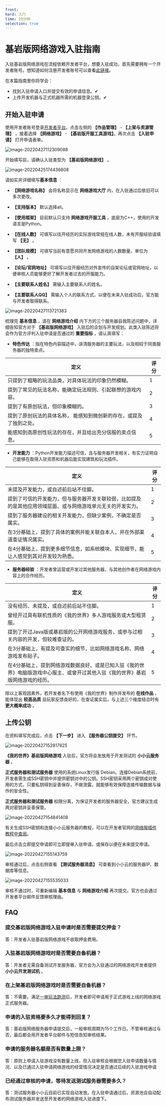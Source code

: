 ```yaml
---
front: 
hard: 入门
time: 15分钟
selection: true
---
```


# 基岩版网络游戏入驻指南

入驻基岩版网络游戏在流程依赖开发者平台，想要入驻成功，首先需要拥有一个开发者账号。想知道如何注册开发者账号可以查看[此链接](../12-入门教程/10-注册成为开发者.html)。



在本篇指南里你将学会：

- 找到入驻申请入口并提交有效的申请信息。✔
- 上传开发机器与正式机器所需的机器登录公钥。✔



## 开始入驻申请

使用开发者账号登录[开发者平台](https://mcdev.webapp.163.com/)。点击左侧的 **【作品管理】** - **【上架与资源管理】** ，接着选择 **【网络游戏】** - **【基岩版开服工具游戏】**。再次点击 **【入驻申请】** 打开申请表单。

![image-20220427112309088](./images/12.1_0.png)

开始填写前，请确认入驻类型为 **【基岩版网络游戏】** 。

![image-20220425174436608](./images/12.1_1.png)

请如实并详细填写**基本信息** ：

- **【网络游戏名称】** 会将名称显示在 **网络游戏大厅** 内，在入驻通过后依旧可以多次更改。
- **【支持版本】** 默认选择all。
- **【使用框架】** 目前默认只支持 **网络游戏开服工具** ，底层为C++，使用的开发语言是Python。

- **【在线人数】** 可填写以往开经历的实际游戏常规在线人数，未有开服经验请填写 **【无】** 。
- **【团队规模】** 可填写当前有意愿共同开发网络游戏的人数数量，单位为 **【人】** 。
- **【论坛/官网地址】** 可填写以往开服经历对外宣传的自架论坛或官网地址，以便审核人员能够更好了解开发者过去的开服能力。
- **【主要联系人姓名】**  需输入主要联系人的姓名。
- **【主要联系人QQ】** 需输入个人的联系方式，以便在未来入驻成功后，官方能与开发者取得联系。

![image-20220427113721383](./images/12.1_2.png)

梳理完 **基本信息** ，请在 **网络游戏介绍** 内下方的三个服务器自我陈述问题中，详细告知官方对于 **【基岩版网络游戏】** 入驻后的企划与开发规划。此类入驻陈述将会作为官方评判入驻申请是否通过的 **重要指标** ，请认真填写：

-  **特色传达** ：指在特色内容描述中，讲清服务器的主要玩法，以及相较于同类服务器的独特卖点。

| 定义                                                         | 评分 |
| ------------------------------------------------------------ | ---- |
| 只提到了粗略的玩法品类，对具体玩法的印象仍然模糊。           | 1    |
| 提到了常见的玩法名称，能确定玩法规则、引起联想的游戏内容。   | 2    |
| 提到了有原创玩法，但印象模糊的。                             | 3    |
| 提到了原创玩法的具体名称， 能感知到微创新的存在，或提及了独到之处。 | 4    |
| 能感知到高原创性玩法的存在，并且给出充分信服的卖点信息。     | 5    |

- **开发能力** ：Python开发能力描述可信，且与服务器开发相关，有实力证明自己能够在取得入驻资质和机器后能实现建筑和玩法插件。

| 定义                                                         | 评分 |
| ------------------------------------------------------------ | ---- |
| 未提及开发能力，或自述前后站不住脚。                         | 1    |
| 提到了可信的开发能力，但与服务器开发关联较弱，比如提及的是其他应用领域层面、或与网络游戏单元无关的开发实力。 | 2    |
| 提到了服务器建设的相关开发能力，但缺少案例，不确定是否属实。 | 3    |
| 在3分基础上，提到了具体的案例并能关联自本人，并在外部渠道查证情况属实。 | 4    |
| 在4分基础上，提到更多细节信息，如系统模块、实现细节，能让人感觉到其对开发较为熟悉。 | 5    |

- **服务器经验** ：开发者曾运营或开发过其他服务器，与其他创作者在网络游戏内容上的合作经历。

| 定义                                                         | 评分 |
| ------------------------------------------------------------ | ---- |
| 没有经历、未提及，或自述前后站不住脚。                       | 1    |
| 曾经开过具有联机性质的《我的世界》多人游戏服务或大型租赁服。 | 2    |
| 提到了开过Java版或基岩版的公开网络游戏服务，或参与过相关内容的开发，但较难查证的。 | 3    |
| 在3分基础上，有提及可查实的细节，比如网络游戏名称、网络游戏发布贴子。 | 4    |
| 在4分基础上，提到网络游戏数据良好、或是已知入驻《我的世界》电脑版游戏中心服主、或曾开过其他入驻《我的世界》基岩版网络游戏的经历。 | 5    |

除以上客观因素外，若开发者名下有使用《我的世界》制作并发布的 **在线作品** ，能体现出 **较高品质** 且玩家反馈良好的，在查证属实后，与上述三个维度结合时有      **更大概率成功** 。



## 上传公钥

在资料填写完成后，点击 **【下一步】** 进入 **【服务器公钥提交】** 环节。

![image-20220427152817825](./images/12.1_3.png)

**《我的世界》基岩版网络游戏** 入驻后，官方将会发放用于开发测试的 **小小云服务器** 。

**正式服务器和测试服务器** 使用的系统Linux发行版 Debian。连接Debian系统前，开发者需生成SSH密钥中并提供密钥对中的公钥。SSH密钥采用两个密钥成对使用的方式，只要私钥得到妥善保存，不做泄露，就能够有效保障连接传输数据与操作的安全性。

**正式服务器和测试服务器** 权限分离，为保证开发者的服务器安全，官方建议生成两对密钥并妥善保管。

![image-20220427154841408](./images/12.1_4.png)

有关生成SSH密钥和连接小小云服务器的教程，可以在开发者官网的<a href="../../mconline/30-网络服插件教程/1-准备知识/4-小小云链接.html" rel="noopenner">网络服插件教程中查阅</a>。

最后点击立即提交申请即可立即提审入驻申请，或保存以便在未来提交申请。

![image-20220427155143759](./images/12.1_5.png)

审核通过后，点击右侧查看 **【测试服务器消息】** 可查看到小小云的服务器IP、数据库等信息。

![image-20220427155535033](./images/12.1_6.png)

审核不通过时，可重新编辑 **基本信息** 与 **网络游戏介绍** 再次提交。官方也会通过开发者平台邮件反馈审核理由。



## FAQ

### 提交基岩版网络游戏入驻申请时是否需要提交押金？

答：开发者入驻基岩版网络游戏不收取押金费用。



### 入驻基岩版网络游戏时是否需要自备机器？

答：开发者无需自备测试开发服务器，官方会为入驻通过的网络游戏开发者提供 **小小云开发测试机** 。



### 在上架基岩版网络游戏时是否需要自备机器？

答：不需要。满足[一审玩法跑测](./课程12.2-基岩版网络游戏审核与上架规范.html#一审跑测操作)后，开发者即可申请用于正式游戏上线的网络游戏正式服务器。



### 申请的入驻资格要多久才能得到回复？

答：基岩版网络服务器申请提交后，一般审核周期为15个工作日。不管审核通过与否，最后都会用开发者平台邮件与短信告知审核结果。



### 申请的服务器名额是否有数量上限？

答：原则上申请入驻游戏没有数量上线，但入驻审核会根据您入驻申请数量与情况、以及已通过入驻申请网络游戏的经营情况决定是否通过后续的入驻游戏申请



### 已经通过审核的申请，等待发送测试服务器需要多久？

答：测试服务器小小云目前已实现自动发放。在入驻申请通过后，资源池会自动配布测试服务器并发送至开发者的网络游戏入驻进度下。
